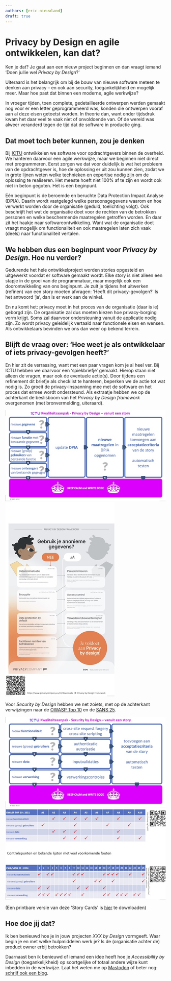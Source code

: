 ```yaml
---
authors: [eric-nieuwland]
draft: true
---
```

# Privacy by Design en agile ontwikkelen, kan dat?

Ken je dat? Je gaat aan een nieuw project beginnen en dan vraagt iemand
‘Doen jullie wel _Privacy by Design_?’

<!-- truncate -->

Uiteraard is het belangrijk om bij de bouw van nieuwe software meteen te
denken aan privacy – en ook aan security, toegankelijkheid en mogelijk meer.
Maar hoe past dat binnen een moderne, agile werkwijze?

In vroeger tijden, toen complete, gedetailleerde ontwerpen werden gemaakt
nog voor er een letter geprogrammeerd was, konden die ontwerpen vooraf aan
al deze eisen getoetst worden. In theorie dan, want onder tijdsdruk kwam het
daar veel te vaak niet of onvoldoende van. Of de wereld was alweer veranderd
tegen de tijd dat de software in productie ging.

## Dat moet toch beter kunnen, zou je denken

Bij [ICTU] ontwikkelen we software voor opdrachtgevers binnen de overheid. We
hanteren daarvoor een agile werkwijze, maar we beginnen niet direct met
programmeren. Eerst zorgen we dat voor duidelijk is wat het probleem van de
opdrachtgever is, hoe de oplossing er uit zou kunnen zien, zodat we in grote
lijnen weten welke technieken en expertise nodig zijn om de oplossing te
realiseren. Het meeste hoeft niet 100% af te zijn en wordt ook niet in beton
gegoten. Het is een beginpunt.

Eén beginpunt is de beroemde en beruchte Data Protection Impact Analyse (DPIA).
Daarin wordt vastgelegd welke persoonsgegevens waarom en hoe verwerkt worden
door de organisatie (geduld, toelichting volgt). Ook beschrijft het wat de
organisatie doet voor de rechten van de betrokken personen en welke beschermende
maatregelen getroffen worden. En daar zit het haakje naar softwareontwikkeling.
Want wat de organisatie doet vraagt mogelijk om functionaliteit en ook
maatregelen laten zich vaak (deels) naar functionaliteit vertalen.

## We hebben dus een beginpunt voor _Privacy by Design_. Hoe nu verder?

Gedurende het hele ontwikkelproject worden stories opgesteld en uitgewerkt
voordat er software gemaakt wordt. Elke story is niet alleen een stapje in de
groei van de programmatuur, maar mogelijk ook een doorontwikkeling van ons
beginpunt. Je zult je tijdens het uitwerken (refinen) van een story moeten
afvragen: ‘Heeft dit privacy-gevolgen?’ Is het antwoord ‘ja’, dan is er werk
aan de winkel.

En nu komt het: privacy moet in het proces van de organisatie (daar is ie) geborgd
zijn. De organisatie zal dus moeten kiezen hoe privacy-borging vorm krijgt. Soms
zal daarvoor ondersteuning vanuit de applicatie nodig zijn. Zo wordt privacy
geleidelijk vertaald naar functionele eisen en wensen. Als ontwikkelaars bevinden
we ons dan weer op bekend terrein.

## Blijft de vraag over: ‘Hoe weet je als ontwikkelaar of iets privacy-gevolgen heeft?’

En hier zit de verrassing, want met een paar vragen kom je al heel ver. Bij ICTU
hebben we daarvoor een ‘spiekbriefje’ gemaakt. Hierop staan niet alleen de vragen,
maar ook de eventuele actie(s). Door tijdens een refinement dit briefje als checklist
te hanteren, beperken we de actie tot wat nodig is. Zo groeit de privacy-inspanning
mee met de software en het proces dat ermee wordt ondersteund. Als extraatje hebben
we op de achterkant de beslisboom van het _Privacy by Design framework_ overgenomen
(met bronvermelding, uiteraard).

!["Story Card Privacy - voorkant"](./img/ictu-2025-storycard-privacy-front.jpg)
!["Story Card Privacy - achterkant"](./img/ictu-2025-storycard-privacy-back.jpg)

Voor _Security by Design_ hebben we net zoiets, met op de achterkant verwijzingen naar
de [OWASP Top 10] en de [SANS 25].

!["Story Card Security - voorkant"](./img/ictu-2025-storycard-security-front.jpg)
!["Story Card Security - achterkant"](./img/ictu-2025-storycard-security-back.jpg)

(Een printbare versie van deze 'Story Cards' is [hier](./img/ictu-2025-storycards.pdf) te downloaden)

## Hoe doe jij dat?

Ik ben benieuwd hoe je in jouw projecten _XXX by Design_ vormgeeft. Waar begin je en
met welke hulpmiddelen werk je? Is de (organisatie achter de) product owner erbij
betrokken?

Daarnaast ben ik benieuwd of iemand een idee heeft hoe je _Accessibility by Design_
(toegankelijkheid) op soortgelijke of totaal andere wijze kunt inbedden in de werkwijze.
Laat het weten me op [Mastodon](https://mastodon.nl/@e_r_nie) of beter nog:
[schrijf ook een blog](https://developer.overheid.nl/contributing/gastblog-schrijven).

[ICTU]: (https://www.ictu.nl)
[OWASP Top 10]:(https://owasp.org/Top10/)
[SANS 25]:(https://cwe.mitre.org/top25/archive/2024/2024_cwe_top25.html)
